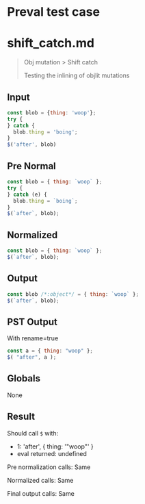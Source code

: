 # Preval test case

# shift_catch.md

> Obj mutation > Shift catch
>
> Testing the inlining of objlit mutations

## Input

`````js filename=intro
const blob = {thing: 'woop'};
try {
} catch {
  blob.thing = 'boing';
}
$('after', blob)
`````

## Pre Normal


`````js filename=intro
const blob = { thing: `woop` };
try {
} catch (e) {
  blob.thing = `boing`;
}
$(`after`, blob);
`````

## Normalized


`````js filename=intro
const blob = { thing: `woop` };
$(`after`, blob);
`````

## Output


`````js filename=intro
const blob /*:object*/ = { thing: `woop` };
$(`after`, blob);
`````

## PST Output

With rename=true

`````js filename=intro
const a = { thing: "woop" };
$( "after", a );
`````

## Globals

None

## Result

Should call `$` with:
 - 1: 'after', { thing: '"woop"' }
 - eval returned: undefined

Pre normalization calls: Same

Normalized calls: Same

Final output calls: Same
